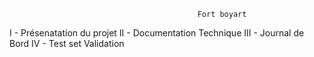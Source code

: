                                               Fort boyart

I - Présenatation du  projet
II - Documentation Technique
III -  Journal de Bord
IV - Test set Validation
